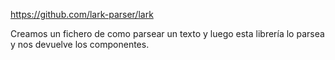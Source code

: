 https://github.com/lark-parser/lark

Creamos un fichero de como parsear un texto y luego esta librería lo parsea y nos devuelve los componentes.
